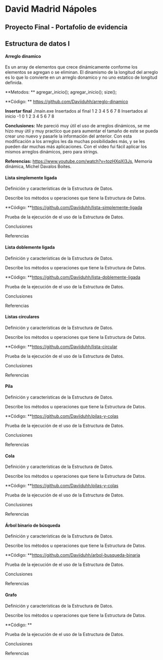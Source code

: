 
# David Madrid Nápoles

## Proyecto Final - Portafolio de evidencia

## Estructura de datos I


#### Arreglo dinamico

Es un array de elementos que crece dinámicamente conforme los elementos se agregan o se eliminan. El dinamismo de la longitud del arreglo es lo que lo convierte en un arreglo donamico y no uno estatico de longitud definida.

**Metodos: **
agregar_inicio();
agregar_inicio();
size();

**Código: **
https://github.com/Daviiduhh/arreglo-dinamico

**Insertar final**
./main.exe
Insertados al final
1
2
3
4
5
6
7
8
Insertados al inicio
-1
0
1
2
3
4
5
6
7
8

**Conclusiones:**
Me pareció muy útil el uso de arreglos dinámicos, se me hizo muy útil y muy practico que para
aumentar el tamaño de este se pueda crear uno nuevo y pasarle la información del anterior.
Con esta modificación a los arreglos les da muchas posibilidades más, y se les pueden dar muchas
más aplicaciones.
Con el video fui fácil aplicar los mismos arreglos dinámicos, pero para strings.

**Referencias:**
https://www.youtube.com/watch?v=tozHXqXI3Js, Memoria dinámica, Michel Davalos Boites.


#### Lista simplemente ligada

Definición y características de la Estructura de Datos.

Describe los métodos u operaciones que tiene la Estructura de Datos.

**Código: **https://github.com/Daviiduhh/lista-simplemente-ligada

Prueba de la ejecución de el uso de la Estructura de Datos.

Conclusiones

Referencias


#### Lista doblemente ligada

Definición y características de la Estructura de Datos.

Describe los métodos u operaciones que tiene la Estructura de Datos.

**Código: **https://github.com/Daviiduhh/lista-doblemente-ligada 

Prueba de la ejecución de el uso de la Estructura de Datos.

Conclusiones

Referencias


#### Listas circulares

Definición y características de la Estructura de Datos.

Describe los métodos u operaciones que tiene la Estructura de Datos.

**Código: **https://github.com/Daviiduhh/lista-circular 

Prueba de la ejecución de el uso de la Estructura de Datos.

Conclusiones

Referencias


#### Pila

Definición y características de la Estructura de Datos.

Describe los métodos u operaciones que tiene la Estructura de Datos.

**Código: **https://github.com/Daviiduhh/pilas-y-colas 

Prueba de la ejecución de el uso de la Estructura de Datos.

Conclusiones

Referencias


#### Cola

Definición y características de la Estructura de Datos.

Describe los métodos u operaciones que tiene la Estructura de Datos.

**Código: **https://github.com/Daviiduhh/pilas-y-colas 

Prueba de la ejecución de el uso de la Estructura de Datos.

Conclusiones

Referencias


#### Árbol binario de búsqueda

Definición y características de la Estructura de Datos.

Describe los métodos u operaciones que tiene la Estructura de Datos.

**Código: **https://github.com/Daviiduhh/arbol-busqueda-binaria 

Prueba de la ejecución de el uso de la Estructura de Datos.

Conclusiones

Referencias


#### Grafo

Definición y características de la Estructura de Datos.

Describe los métodos u operaciones que tiene la Estructura de Datos.

**Código: ** 

Prueba de la ejecución de el uso de la Estructura de Datos.

Conclusiones

Referencias